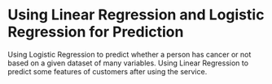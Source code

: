 <h1>Using Linear Regression and Logistic Regression for Prediction</h1>
Using Logistic Regression to predict whether a person has cancer or not based on a given dataset of many variables. 
Using Linear Regression to predict some features of customers after using the service.
